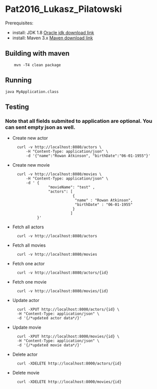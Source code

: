 # Pat2016_Lukasz_Pilatowski

Prerequisites:
- install: JDK 1.8 [Oracle jdk download link]
- install: Maven 3.x [Maven download link]

## Building with maven

        mvn -T4 clean package

## Running

    java MyApplication.class

## Testing

### Note that all fields submited to application are optional. You can sent empty json as well.

* Create new actor

		curl -v http://localhost:8080/actors \
			-H "Content-Type: application/json" \
			-d '{"name":"Rowan Atkinson", "birthDate":"06-01-1955"}'

* Create new movie

		curl -v http://localhost:8080/movies \
			-H "Content-Type: application/json" \
			-d ' {
                      "movieName": "test" ,
                      "actors": [
                                 {
                                  "name" : "Rowan Atkinson",
                                  "birthDate" : "06-01-1955"
                                 }
                                ]
			     }'

* Fetch all actors

		curl -v http://localhost:8080/actors


* Fetch all movies

		curl -v http://localhost:8080/movies

* Fetch one actor

		curl -v http://localhost:8080/actors/{id}

* Fetch one movie

		curl -v http://localhost:8080/movies/{id}

* Update actor

		curl -XPUT http://localhost:8000/actors/{id} \
		-H "Content-Type: application/json" \
		-d '{/*updated actor data*/}'

* Update movie

		curl -XPUT http://localhost:8000/movies/{id} \
		-H "Content-Type: application/json" \
		-d '{/*updated movie data*/}'

* Delete actor

		curl -XDELETE http://localhost:8000/actors/{id}

* Delete movie

		curl -XDELETE http://localhost:8000/movies/{id}

[Oracle jdk download link]:http://www.oracle.com/technetwork/java/javase/downloads/index.html
[Maven download link]: http://maven.apache.org/download.cgi?Preferred=ftp://mirror.reverse.net/pub/apache
